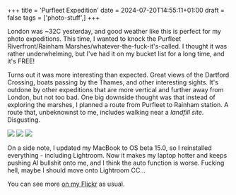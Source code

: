 +++
title = 'Purfleet Expedition'
date = 2024-07-20T14:55:11+01:00
draft = false
tags = ['photo-stuff',]
+++

London was ~32C yesterday, and good weather like this is perfect for my photo expeditions. This time, I wanted to knock the Purfleet Riverfront/Rainham Marshes/whatever-the-fuck-it's-called. I thought it was rather underwhelming, but I've had it on my bucket list for a long time, and it's FREE!

Turns out it was more interesting than expected. Great views of the Dartford Crossing, boats passing by the Thames, and other interesting sights. It's outdone by other expeditions that are more vertical and further away from London, but not too bad. One big downside thought was that instead of exploring the marshes, I planned a route from Purfleet to Rainham station. A route that, unbeknownst to me, includes walking near a *landfill site*. Disgusting.

![](https://live.staticflickr.com/65535/53868038922_cb21e8ef68_c_d.jpg)
![](https://live.staticflickr.com/65535/53869293599_9fc14b0a38_c_d.jpg)
![](https://live.staticflickr.com/65535/53872389191_7d70d2eb13_c_d.jpg)

On a side note, I updated my MacBook to OS beta 15.0, so I reinstalled everything - including Lightroom. Now it makes my laptop hotter and keeps pushing AI bullshit onto me, and I think the auto function is worse. Fucking hell, maybe I should move onto Lightroom CC...

You can see more [on my Flickr](https://flickr.com/blackwavesofenergy/) as usual.
